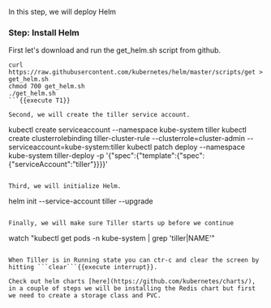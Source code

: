 In this step, we will deploy Helm

### Step: Install Helm

First let's download and run the get_helm.sh script from github.
```
curl https://raw.githubusercontent.com/kubernetes/helm/master/scripts/get > get_helm.sh
chmod 700 get_helm.sh
./get_helm.sh
```{{execute T1}}

Second, we will create the tiller service account.
```
kubectl create serviceaccount --namespace kube-system tiller
kubectl create clusterrolebinding tiller-cluster-rule --clusterrole=cluster-admin --serviceaccount=kube-system:tiller
kubectl patch deploy --namespace kube-system tiller-deploy -p '{"spec":{"template":{"spec":{"serviceAccount":"tiller"}}}}'      
```{{execute T1}}

Third, we will initialize Helm.
```
helm init --service-account tiller --upgrade
```{{execute T1}}

Finally, we will make sure Tiller starts up before we continue
```
watch "kubectl get pods -n kube-system | grep 'tiller\|NAME'"
```{{execute T1}}

When Tiller is in Running state you can ctr-c and clear the screen by hitting ```clear```{{execute interrupt}}.

Check out helm charts [here](https://github.com/kubernetes/charts/), in a couple of steps we will be installing the Redis chart but first we need to create a storage class and PVC.
